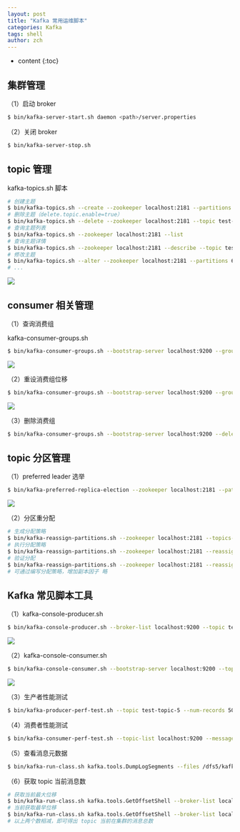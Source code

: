 ```yaml
---
layout: post
title: "Kafka 常用运维脚本"
categories: Kafka
tags: shell
author: zch
---
```


* content
{:toc}
## 集群管理

（1）启动 broker

```bash
$ bin/kafka-server-start.sh daemon <path>/server.properties
```

（2）关闭 broker

```bash
$ bin/kafka-server-stop.sh
```

## topic 管理

kafka-topics.sh 脚本

```bash
# 创建主题
$ bin/kafka-topics.sh --create --zookeeper localhost:2181 --partitions 64 --replication-factor 3 --topic test-topic --config xxxxx
# 删除主题（delete.topic.enable=true）
$ bin/kafka-topics.sh --delete --zookeeper localhost:2181 --topic test-topic
# 查询主题列表
$ bin/kafka-topics.sh --zookeeper localhost:2181 --list
# 查询主题详情
$ bin/kafka-topics.sh --zookeeper localhost:2181 --describe --topic test-topic
# 修改主题
$ bin/kafka-topics.sh --alter --zookeeper localhost:2181 --partitions 64 --topic test-topic
# ...
```

![](https://gitee.com/objcoding/md-picture/raw/master/img/20200315145802.png)

## consumer 相关管理

（1）查询消费组

kafka-consumer-groups.sh

```bash
$ bin/kafka-consumer-groups.sh --bootstrap-server localhost:9200 --group test-group --describe
```

![](https://gitee.com/objcoding/md-picture/raw/master/img/20200315150715.png)

（2）重设消费组位移

```bash
$ bin/kafka-consumer-groups.sh --bootstrap-server localhost:9200 --group test-group --reset-offsets --topic test-topic --to-earliest --execute
```

![](https://gitee.com/objcoding/md-picture/raw/master/img/20200315152119.png)

（3）删除消费组

```bash
$ bin/kafka-consumer-groups.sh --bootstrap-server localhost:9200 --delete --group test-group
```



## topic 分区管理

（1）preferred leader 选举

```bash
$ bin/kafka-preferred-replica-election --zookeeper localhost:2181 --path-to-json-file <path>/preferred-leader-plan.json
```

![](https://gitee.com/objcoding/md-picture/raw/master/img/20200315163116.png)

（2）分区重分配

```bash
# 生成分配策略
$ bin/kafka-reassign-partitions.sh --zookeeper localhost:2181 --topics-to-move-json-file topics-to-move.json --broker-list "5,6" --generate
# 执行分配策略
$ bin/kafka-reassign-partitions.sh --zookeeper localhost:2181 --reassignment-json-file cluster-reassignment.json --execute
# 验证分配
$ bin/kafka-reassign-partitions.sh --zookeeper localhost:2181 --reassignment-json-file cluster-reassignment.json --verify
# 可通过编写分配策略，增加副本因子 略
```



## Kafka 常见脚本工具

（1）kafka-console-producer.sh

```bash
$ bin/kafka-console-producer.sh --broker-list localhost:9200 --topic test --request-required-acks all --timeout 3000 --message-send-max-retries 3
```

![](https://gitee.com/objcoding/md-picture/raw/master/img/20200315164532.png)

（2）kafka-console-consumer.sh

```bash
$ bin/kafka-console-consumer.sh --bootstrap-server localhost:9200 --topic test --from-beginning
```

![](https://gitee.com/objcoding/md-picture/raw/master/img/20200315165004.png)

（3）生产者性能测试

```bash
$ bin/kafka-producer-perf-test.sh --topic test-topic-5 --num-records 500000000000 --record-size 200 --throughput 200 --producer-props bootstrap.servers=localhost:9092,localhost:9093,localhost:9094 acks=-1
```

（4）消费者性能测试

```bash
$ bin/kafka-consumer-perf-test.sh --topic-list localhost:9200 --message-size 200 --messages 50000 --topic test-topic
```

（5）查看消息元数据

```bash
$ bin/kafka-run-class.sh kafka.tools.DumpLogSegments --files /dfs5/kafka/data/secLog-2/00000000000110325000.log --print-data-log --deep-iteration > secLog.log
```

（6）获取 topic 当前消息数
```bash
# 获取当前最大位移
$ bin/kafka-run-class.sh kafka.tools.GetOffsetShell --broker-list localhost:9200 --topic test --time -1
# 当前获取最早位移
$ bin/kafka-run-class.sh kafka.tools.GetOffsetShell --broker-list localhost:9200 --topic test --time -2
# 以上两个数相减，即可得出 topic 当前在集群的消息总数
```